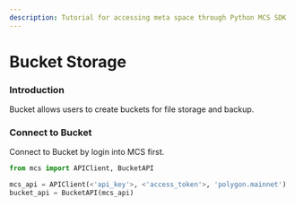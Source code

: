 ```yaml
---
description: Tutorial for accessing meta space through Python MCS SDK
---
```


# Bucket Storage

### Introduction

Bucket allows users to create buckets for file storage and backup.

### Connect to Bucket

Connect to Bucket by login into MCS first.

```python
from mcs import APIClient, BucketAPI

mcs_api = APIClient(<'api_key'>, <'access_token'>, 'polygon.mainnet')
bucket_api = BucketAPI(mcs_api)
```
